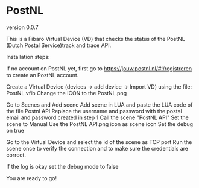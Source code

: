 # PostNL
version 0.0.7

This is a Fibaro Virtual Device (VD) that checks the status of the PostNL (Dutch Postal Service)track and trace API.

Installation steps:

  If no account on PostNL yet, first go to https://jouw.postnl.nl/#!/registreren to create an PostNL account.

  Create a Virtual Device (devices -> add device -> Import VD) using the file: PostNL.vfib
  Change the ICON to the PostNL.png

  Go to  Scenes  and Add scene
  Add scene in LUA and paste the LUA code of the file Postnl API
  Replace the username and password with the postal email and password created in step 1
  Call the scene "PostNL API"
  Set the scene to Manual
  Use the PostNL API.png icon as scene icon
  Set the debug on true 

  Go to the Virtual Device and select the id of the scene as TCP port
  Run the scene once to verify the connection and to make sure the credentials are correct.

  If the log is okay set the debug mode to false

You are ready to go!

